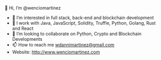 

<!---
wencio/wencio is a ✨ special ✨ repository because its `README.md` (this file) appears on your GitHub profile.
You can click the Preview link to take a look at your changes.
--->👋 Hi, I’m @wenciomartinez 
- 👀 I’m interested in full stack, back-end and  blockchain development 
- 🌱 I work with Java, JavaScript, Solidity, Truffle, Python, Golang, Rust and React 
- 💞️ I’m looking to collaborate on Python, Crypto and Blockchain Developments 
- 📫 How to reach me wdannimartinez@gmail.com
- Website: http://www.wenciomartinez.com
